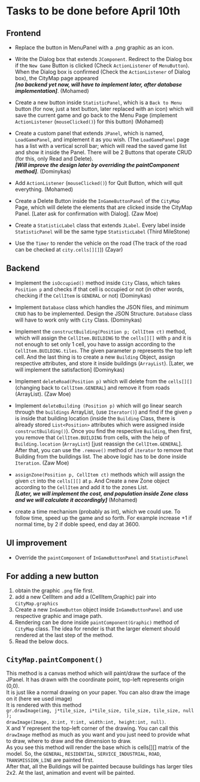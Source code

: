 # Tasks to be done before April 10th

## Frontend
- Replace the button in MenuPanel with a .png graphic as an icon.

- Write the Dialog box that extends `JComponent`. Redirect to the Dialog box if the `New Game` Button is clicked (Check `ActionListener` of `MenuButton`). When the Dialog box is confirmed (Check the `ActionListener` of Dialog box), the CityMap page appeared <br>**_[no backend yet now, will have to implement later, after database implementation]_**. (Mohamed)

- Create a new button inside `StatisticPanel`, which is a `Back to Menu` button (for now, just a text button, later replaced with an icon) which will save the current game and go back to the Menu Page (implement `ActionListener` (`mouseClicked()`) for this button) (Mohamed)

- Create a custom panel that extends `JPanel`, which is named, `LoadGamePanel`, and implement it as you wish. (The `LoadGamePanel` page has a list with a vertical scroll bar; which will read the saved game list and show it inside the Panel. There will be 2 Buttons that operate CRUD (for this, only Read and Delete). <br> _**[Will improve the design later by overriding the paintComponent method]**_. (Dominykas)

- Add `ActionListener` (`mouseClicked()`) for Quit Button, which will quit everything. (Mohamed)

- Create a Delete Button inside the `InGameButtonPanel` of the `CityMap` Page, which will delete the elements that are clicked inside the CityMap Panel. [Later ask for confirmation with Dialog]. (Zaw Moe)

- Create a `StatisticLabel` class that extends `JLabel`. Every label inside `StatisticPanel` will be the same type `StatisticLabel` (Third MileStone)

- Use the `Timer` to render the vehicle on the road (The track of the road can be checked at `city.cells[][]`)) (Zayar)

## Backend

- Implement the `isOccupied()` method inside `City` Class, which takes `Position p` and checks if that cell is occupied or not (in other words, checking if the `CellItem` is `GENERAL` or not) (Dominykas)

- Implement `Database` class which handles the JSON files, and minimum `CRUD` has to be implemented. Design the JSON Structure. `Database` class will have to work only with `City` Class. (Dominykas)

- Implement the `constructBuilding(Position p; CellItem ct)` method, which will assign the `CellItem.BUILDING` to the `cells[][]` with `p` and it is not enough to set only 1 cell, you have to assign according to the `CellItem.BUILDING.tiles`. The given parameter p represents the top left cell. And the last thing is to create a new `Building` Object, assign respective attributes, and store it inside buildings (`ArrayList`). [Later, we will implement the satisfaction] (Dominykas)

- Implement `deleteRoad(Position p)` which will delete from the `cells[][]` (changing back to `CellItem.GENERAL`) and remove it from roads (ArrayList). (Zaw Moe)

- Implement `deleteBuilding (Position p)` which will go linear search through the `buildings` ArrayList, (use `Iterator()`) and find if the given `p` is inside that building location (inside the `Building` Class, there is already stored `List<Position>`  attributes which were assigned inside `constructBuilding()`). Once you find the respective `Building`, then first, you remove that `CellItem.BUILDING` from cells, with the help of `Building.location` (`ArrayList`) [just reassign the `CellItem.GENERAL`]. After that, you can use the `.remove()` method of `iterator` to remove that Building from the buildings list. The above logic has to be done inside `Iteration`. (Zaw Moe)

- `assignZone(Position p, CellItem ct)` methods which will assign the given `ct` into the `cells[][]` at `p`. And Create a new Zone object according to the `CellItem` and add it to the zones List. <br> **_[Later, we will implement the cost, and population inside Zone class and we will calculate it accordingly]_** (Mohamed)
 - create a time mechanism (probably as int), which we could use. To follow time, speed up the game and so forth. For example increase +1 if normal time, by 2 if doble speed, end day at 3600.

## UI improvement

- Override the `paintComponent` of `InGameButtonPanel` and `StatisticPanel`

## For adding a new button
1. obtain the graphic `.png` file first.
2. add a new CellItem and add a (CellItem,Graphic) pair into `CityMap.graphics`
3. Create a new `InGameButton` object inside `InGameButtonPanel` and use respective graphic and image path.
4. Rendering can be done inside `paintComponent(Graphic)` method of `CityMap` class. The idea for render is that the larger element should rendered at the last step of the method.
5. Read the below docs.

## `CityMap.paintComponent()`

This method is a canvas method which will paint/draw the surface of the JPanel.
It has drawn with the coordinate point, top-left represents origin (0,0). <br>
It is just like a normal drawing on your paper. You can also draw the image on it (here we used image) <br>
It is rendered with this method <br> `gr.drawImage(img, j*tile_size, i*tile_size, tile_size, tile_size, null );` <br>
`drawImage(Image, X:int, Y:int, width:int, height:int, null)`. <br>
X and Y represent the top-left corner of the drawing. You can call this `drawImage` method as much as you want and you just need to provide what to draw, where to draw and the dimension to draw. <br>
As you see this method will render the base which is cells[][] matrix of the model. 
So, the `GENERAL`, `RESIDENTIAL`, `SERVICE_INDUSTRIAL`, `ROAD`, `TRANSMISSION_LINE` are painted first. <br>
After that, all the Buildings will be painted because buildings has larger tiles 2x2.
At the last, animation and event will be painted.
